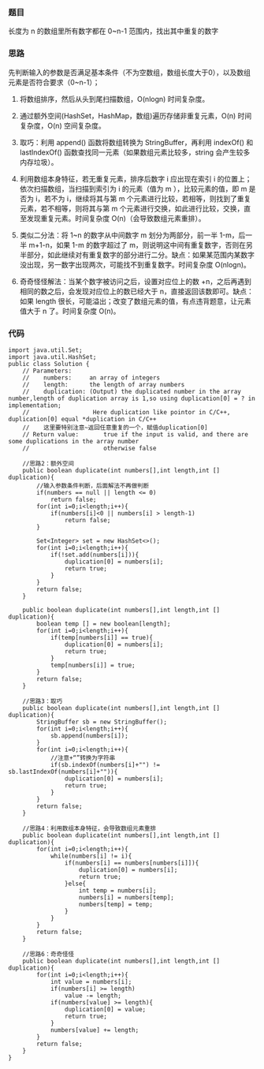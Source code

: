 ### 题目
长度为 n 的数组里所有数字都在 0~n-1 范围内，找出其中重复的数字
### 思路
先判断输入的参数是否满足基本条件（不为空数组，数组长度大于0），以及数组元素是否符合要求（0~n-1）；

1. 将数组排序，然后从头到尾扫描数组，O(nlogn) 时间复杂度。

2. 通过额外空间(HashSet，HashMap，数组)遍历存储非重复元素，O(n) 时间复杂度，O(n) 空间复杂度。

3. 取巧：利用 append() 函数将数组转换为 StringBuffer，再利用 indexOf() 和 lastIndexOf() 函数查找同一元素（如果数组元素比较多，string 会产生较多内存垃圾）。

4. 利用数组本身特征，若无重复元素，排序后数字 i 应出现在索引 i 的位置上；依次扫描数组，当扫描到索引为 i 的元素（值为 m ），比较元素的值，即 m 是否为 i，若不为 i，继续将其与第 m 个元素进行比较，若相等，则找到了重复元素，若不相等，则将其与第 m 个元素进行交换，如此进行比较，交换，直至发现重复元素。时间复杂度 O(n)（会导致数组元素重排）。

5. 类似二分法：将 1~n 的数字从中间数字 m 划分为两部分，前一半 1-m，后一半 m+1-n，如果 1-m 的数字超过了 m，则说明这中间有重复数字，否则在另半部分，如此继续对有重复数字的部分进行二分。缺点：如果某范围内某数字没出现，另一数字出现两次，可能找不到重复数字。时间复杂度 O(nlogn)。

6. 奇奇怪怪解法：当某个数字被访问之后，设置对应位上的数 +n，之后再遇到相同的数之后，会发现对应位上的数已经大于 n，直接返回该数即可。缺点：如果 length 很长，可能溢出；改变了数组元素的值，有点违背题意，让元素值大于 n 了。时间复杂度 O(n)。

### 代码
```
import java.util.Set;
import java.util.HashSet;
public class Solution {
    // Parameters:
    //    numbers:     an array of integers
    //    length:      the length of array numbers
    //    duplication: (Output) the duplicated number in the array number,length of duplication array is 1,so using duplication[0] = ? in implementation;
    //                  Here duplication like pointor in C/C++, duplication[0] equal *duplication in C/C++
    //    这里要特别注意~返回任意重复的一个，赋值duplication[0]
    // Return value:       true if the input is valid, and there are some duplications in the array number
    //                     otherwise false
	
	//思路2：额外空间
	public boolean duplicate(int numbers[],int length,int [] duplication){
		//输入参数条件判断，后面解法不再做判断
		if(numbers == null || length <= 0)
			return false;
		for(int i=0;i<length;i++){
			if(numbers[i]<0 || numbers[i] > length-1)
				return false;
		}
		
		Set<Integer> set = new HashSet<>();
		for(int i=0;i<length;i++){
			if(!set.add(numbers[i])){
				duplication[0] = numbers[i];
				return true;
			}
		}
		return false;
	}
	
	public boolean duplicate(int numbers[],int length,int [] duplication){
		boolean temp [] = new boolean[length];
		for(int i=0;i<length;i++){
			if(temp[numbers[i]] == true){
				duplication[0] = numbers[i];
				return true;
			}
			temp[numbers[i]] = true;
		}
		return false;
	}
	
	//思路3：取巧
	public boolean duplicate(int numbers[],int length,int [] duplication){
		StringBuffer sb = new StringBuffer();
		for(int i=0;i<length;i++){
			sb.append(numbers[i]);
		}
		for(int i=0;i<length;i++){
			//注意+“”转换为字符串
			if(sb.indexOf(numbers[i]+"") != sb.lastIndexOf(numbers[i]+"")){
				duplication[0] = numbers[i];
				return true;
			}
		}
		return false;
	}
	
	//思路4：利用数组本身特征，会导致数组元素重排
	public boolean duplicate(int numbers[],int length,int [] duplication){
		for(int i=0;i<length;i++){
			while(numbers[i] != i){
				if(numbers[i] == numbers[numbers[i]]){
					duplication[0] = numbers[i];
					return true;
				}else{
					int temp = numbers[i];
					numbers[i] = numbers[temp];
					numbers[temp] = temp;
				}
			}
		}
		return false;
	}
	
	//思路6：奇奇怪怪
	public boolean duplicate(int numbers[],int length,int [] duplication){
		for(int i=0;i<length;i++){
			int value = numbers[i];
			if(numbers[i] >= length)
				value -= length;
			if(numbers[value] >= length){
				duplication[0] = value;
				return true;
			}
			numbers[value] += length;
		}
		return false;
	}             
}
```
